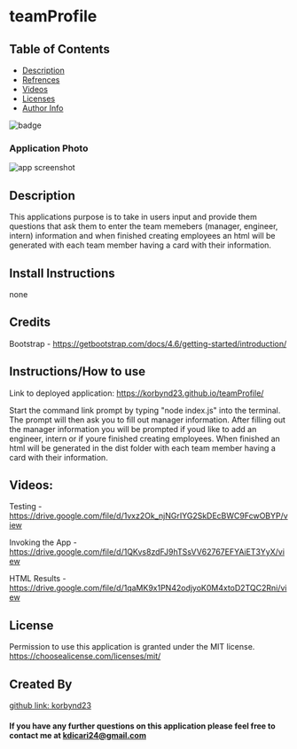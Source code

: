 # teamProfile

## Table of Contents

- [Description](#description)
- [Refrences](#references)
- [Videos](#videos)
- [Licenses](#license)
- [Author Info](#license)

![badge](https://img.shields.io/badge/license-MIT-brightorange)



### Application Photo
![app screenshot](./dist/imgs/ScreenshotTeamProfile.png)


## Description
This applications purpose is to take in users input and provide them questions that ask them to enter the team memebers (manager, engineer, intern) information and when finished creating employees an html will be generated with each team member having a card with their information.


## Install Instructions
none

## Credits
Bootstrap - https://getbootstrap.com/docs/4.6/getting-started/introduction/

## Instructions/How to use

Link to deployed application: https://korbynd23.github.io/teamProfile/

Start the command link prompt by typing "node index.js" into the terminal. The prompt will then ask you to fill out manager information. After filling out the manager information you will be prompted if youd like to add an engineer, intern or if youre finished creating employees. When finished an html will be generated in the dist folder with each team member having a card with their information.

## Videos:

Testing - https://drive.google.com/file/d/1vxz2Ok_njNGrIYG2SkDEcBWC9FcwOBYP/view

Invoking the App - https://drive.google.com/file/d/1QKvs8zdFJ9hTSsVV62767EFYAiET3YyX/view

HTML Results - https://drive.google.com/file/d/1qaMK9x1PN42odjyoK0M4xtoD2TQC2Rni/view



## License
Permission to use this application is granted under the MIT license. https://choosealicense.com/licenses/mit/

## Created By
[github link: korbynd23](https://github.com/korbynd23)

#### If you have any further questions on this application please feel free to contact me at kdicari24@gmail.com